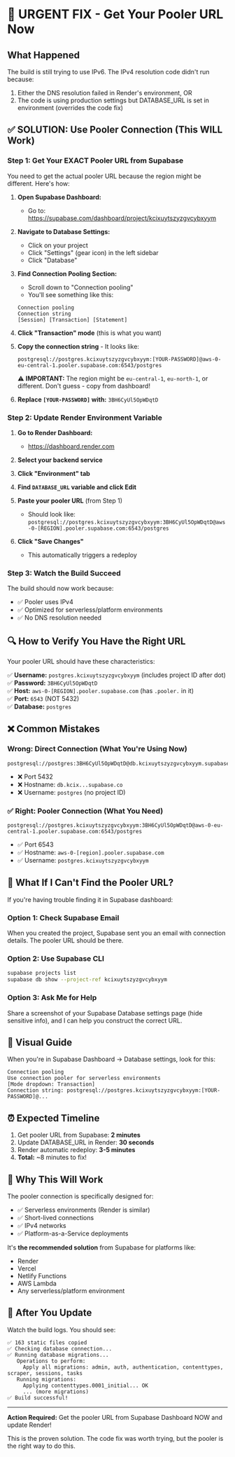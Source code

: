 # 🚨 URGENT FIX - Get Your Pooler URL Now

## What Happened

The build is still trying to use IPv6. The IPv4 resolution code didn't run because:
1. Either the DNS resolution failed in Render's environment, OR
2. The code is using production settings but DATABASE_URL is set in environment (overrides the code fix)

## ✅ SOLUTION: Use Pooler Connection (This WILL Work)

### Step 1: Get Your EXACT Pooler URL from Supabase

You need to get the actual pooler URL because the region might be different. Here's how:

1. **Open Supabase Dashboard:**
   - Go to: https://supabase.com/dashboard/project/kcixuytszyzgvcybxyym

2. **Navigate to Database Settings:**
   - Click on your project
   - Click "Settings" (gear icon) in the left sidebar
   - Click "Database"

3. **Find Connection Pooling Section:**
   - Scroll down to "Connection pooling"
   - You'll see something like this:
   
   ```
   Connection pooling
   Connection string
   [Session] [Transaction] [Statement]
   ```

4. **Click "Transaction" mode** (this is what you want)

5. **Copy the connection string** - It looks like:
   ```
   postgresql://postgres.kcixuytszyzgvcybxyym:[YOUR-PASSWORD]@aws-0-eu-central-1.pooler.supabase.com:6543/postgres
   ```
   
   ⚠️ **IMPORTANT:** The region might be `eu-central-1`, `eu-north-1`, or different. Don't guess - copy from dashboard!

6. **Replace `[YOUR-PASSWORD]` with:** `3BH6CyUl5OpWDqtD`

### Step 2: Update Render Environment Variable

1. **Go to Render Dashboard:**
   - https://dashboard.render.com

2. **Select your backend service**

3. **Click "Environment" tab**

4. **Find `DATABASE_URL` variable and click Edit**

5. **Paste your pooler URL** (from Step 1)
   - Should look like: `postgresql://postgres.kcixuytszyzgvcybxyym:3BH6CyUl5OpWDqtD@aws-0-[REGION].pooler.supabase.com:6543/postgres`

6. **Click "Save Changes"**
   - This automatically triggers a redeploy

### Step 3: Watch the Build Succeed

The build should now work because:
- ✅ Pooler uses IPv4
- ✅ Optimized for serverless/platform environments
- ✅ No DNS resolution needed

## 🔍 How to Verify You Have the Right URL

Your pooler URL should have these characteristics:

✅ **Username:** `postgres.kcixuytszyzgvcybxyym` (includes project ID after dot)  
✅ **Password:** `3BH6CyUl5OpWDqtD`  
✅ **Host:** `aws-0-[REGION].pooler.supabase.com` (has `.pooler.` in it)  
✅ **Port:** `6543` (NOT 5432)  
✅ **Database:** `postgres`  

## ❌ Common Mistakes

### Wrong: Direct Connection (What You're Using Now)
```
postgresql://postgres:3BH6CyUl5OpWDqtD@db.kcixuytszyzgvcybxyym.supabase.co:5432/postgres
```
- ❌ Port 5432
- ❌ Hostname: `db.kcix...supabase.co`
- ❌ Username: `postgres` (no project ID)

### ✅ Right: Pooler Connection (What You Need)
```
postgresql://postgres.kcixuytszyzgvcybxyym:3BH6CyUl5OpWDqtD@aws-0-eu-central-1.pooler.supabase.com:6543/postgres
```
- ✅ Port 6543
- ✅ Hostname: `aws-0-[region].pooler.supabase.com`
- ✅ Username: `postgres.kcixuytszyzgvcybxyym`

## 🤔 What If I Can't Find the Pooler URL?

If you're having trouble finding it in Supabase dashboard:

### Option 1: Check Supabase Email
When you created the project, Supabase sent you an email with connection details. The pooler URL should be there.

### Option 2: Use Supabase CLI
```bash
supabase projects list
supabase db show --project-ref kcixuytszyzgvcybxyym
```

### Option 3: Ask Me for Help
Share a screenshot of your Supabase Database settings page (hide sensitive info), and I can help you construct the correct URL.

## 📸 Visual Guide

When you're in Supabase Dashboard → Database settings, look for this:

```
Connection pooling
Use connection pooler for serverless environments
[Mode dropdown: Transaction]
Connection string: postgresql://postgres.kcixuytszyzgvcybxyym:[YOUR-PASSWORD]@...
```

## ⏰ Expected Timeline

1. Get pooler URL from Supabase: **2 minutes**
2. Update DATABASE_URL in Render: **30 seconds**
3. Render automatic redeploy: **3-5 minutes**
4. **Total:** ~8 minutes to fix!

## 🎯 Why This Will Work

The pooler connection is specifically designed for:
- ✅ Serverless environments (Render is similar)
- ✅ Short-lived connections
- ✅ IPv4 networks
- ✅ Platform-as-a-Service deployments

It's **the recommended solution** from Supabase for platforms like:
- Render
- Vercel
- Netlify Functions
- AWS Lambda
- Any serverless/platform environment

## 🔄 After You Update

Watch the build logs. You should see:
```
✅ 163 static files copied
✅ Checking database connection...
✅ Running database migrations...
   Operations to perform:
     Apply all migrations: admin, auth, authentication, contenttypes, scraper, sessions, tasks
   Running migrations:
     Applying contenttypes.0001_initial... OK
     ... (more migrations)
✅ Build successful!
```

---

**Action Required:** Get the pooler URL from Supabase Dashboard NOW and update Render!

This is the proven solution. The code fix was worth trying, but the pooler is the right way to do this.
